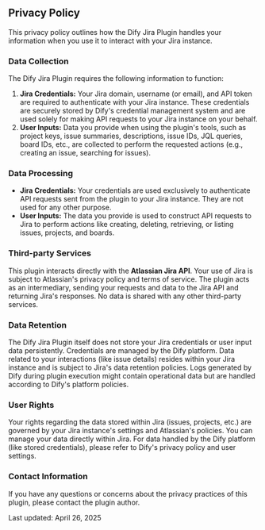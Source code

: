 ## Privacy Policy

This privacy policy outlines how the Dify Jira Plugin handles your information when you use it to interact with your Jira instance.

### Data Collection

The Dify Jira Plugin requires the following information to function:

1.  **Jira Credentials:** Your Jira domain, username (or email), and API token are required to authenticate with your Jira instance. These credentials are securely stored by Dify's credential management system and are used solely for making API requests to your Jira instance on your behalf.
2.  **User Inputs:** Data you provide when using the plugin's tools, such as project keys, issue summaries, descriptions, issue IDs, JQL queries, board IDs, etc., are collected to perform the requested actions (e.g., creating an issue, searching for issues).

### Data Processing

-   **Jira Credentials:** Your credentials are used exclusively to authenticate API requests sent from the plugin to your Jira instance. They are not used for any other purpose.
-   **User Inputs:** The data you provide is used to construct API requests to Jira to perform actions like creating, deleting, retrieving, or listing issues, projects, and boards.

### Third-party Services

This plugin interacts directly with the **Atlassian Jira API**. Your use of Jira is subject to Atlassian's privacy policy and terms of service. The plugin acts as an intermediary, sending your requests and data to the Jira API and returning Jira's responses. No data is shared with any other third-party services.

### Data Retention

The Dify Jira Plugin itself does not store your Jira credentials or user input data persistently. Credentials are managed by the Dify platform. Data related to your interactions (like issue details) resides within your Jira instance and is subject to Jira's data retention policies. Logs generated by Dify during plugin execution might contain operational data but are handled according to Dify's platform policies.

### User Rights

Your rights regarding the data stored within Jira (issues, projects, etc.) are governed by your Jira instance's settings and Atlassian's policies. You can manage your data directly within Jira. For data handled by the Dify platform (like stored credentials), please refer to Dify's privacy policy and user settings.

### Contact Information

If you have any questions or concerns about the privacy practices of this plugin, please contact the plugin author.

Last updated: April 26, 2025